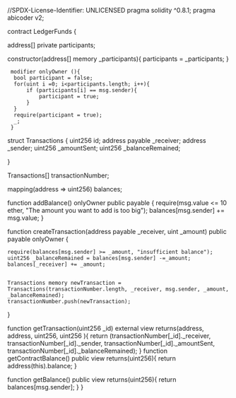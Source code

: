//SPDX-License-Identifier: UNLICENSED 
pragma solidity ^0.8.1; 
pragma abicoder v2;

contract LedgerFunds {

address[] private participants;

constructor(address[] memory _participants){
    participants = _participants;
}

     modifier onlyOwner (){
      bool participant = false;
      for(uint i =0; i<participants.length; i++){
          if (participants[i] == msg.sender){
              participant = true;
          }
      }
      require(participant = true);
      _;
     }

struct Transactions {
    uint256 id;
    address payable _receiver;
    address _sender;
    uint256 _amountSent;
    uint256 _balanceRemained;
    
}

Transactions[] transactionNumber;


mapping(address => uint256) balances;



function addBalance() onlyOwner public payable {
    require(msg.value <= 10 ether, "The amount you want to add is too big");
    balances[msg.sender] += msg.value;
}


function createTransaction(address payable _receiver, uint _amount) public payable  onlyOwner  {
    
    require(balances[msg.sender] >= _amount, "insufficient balance");
    uint256 _balanceRemained = balances[msg.sender] -=_amount;
    balances[_receiver] += _amount;
    
    
    Transactions memory newTransaction = Transactions(transactionNumber.length, _receiver, msg.sender, _amount, _balanceRemained);
    transactionNumber.push(newTransaction);
}

function getTransaction(uint256 _id) external view returns(address, address, uint256, uint256 ){
   return (transactionNumber[_id]._receiver, transactionNumber[_id]._sender, transactionNumber[_id]._amountSent, transactionNumber[_id]._balanceRemained);
}
function getContractBalance() public view returns(uint256){
    return address(this).balance;
}

function getBalance() public view returns(uint256){
    return balances[msg.sender];
}
}
